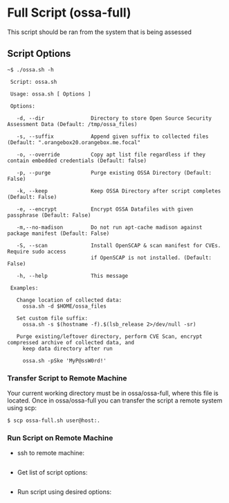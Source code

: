# Full Script (ossa-full)
This script should be ran from the system that is being assessed

## Script Options

```
~$ ./ossa.sh -h

 Script: ossa.sh
 
 Usage: ossa.sh [ Options ] 
 
 Options:

   -d, --dir               Directory to store Open Source Security Assessment Data (Default: /tmp/ossa_files)

   -s, --suffix            Append given suffix to collected files (Default: ".orangebox20.orangebox.me.focal"

   -o, --override          Copy apt list file regardless if they contain embedded credentials (Default: false)

   -p, --purge             Purge existing OSSA Directory (Default: False)

   -k, --keep              Keep OSSA Directory after script completes (Default: False)

   -e, --encrypt           Encrypt OSSA Datafiles with given passphrase (Default: False)

   -m,--no-madison         Do not run apt-cache madison against package manifest (Default: False)

   -S, --scan              Install OpenSCAP & scan manifest for CVEs. Require sudo access
                           if OpenSCAP is not installed. (Default: False)

   -h, --help              This message

 Examples:

   Change location of collected data:
     ossa.sh -d $HOME/ossa_files

   Set custom file suffix:
     ossa.sh -s $(hostname -f).$(lsb_release 2>/dev/null -sr)

   Purge existing/leftover directory, perform CVE Scan, encrypt compressed archive of collected data, and
     keep data directory after run

     ossa.sh -pSke 'MyP@ssW0rd!' 
```

### Transfer Script to Remote Machine
Your current working directory must be in ossa/ossa-full, where this file
is located. Once in ossa/ossa-full you can transfer the script a remote system using scp:

```
$ scp ossa-full.sh user@host:.
```

### Run Script on  Remote Machine
* ssh to remote machine:
	````$ ssh user@host
	````
* Get list of script options:
	````./ossa-full.sh -h
	````
* Run script using desired options:
	````./ossa-full.sh -Spke 'MyP@55w0rD123!'
	````
